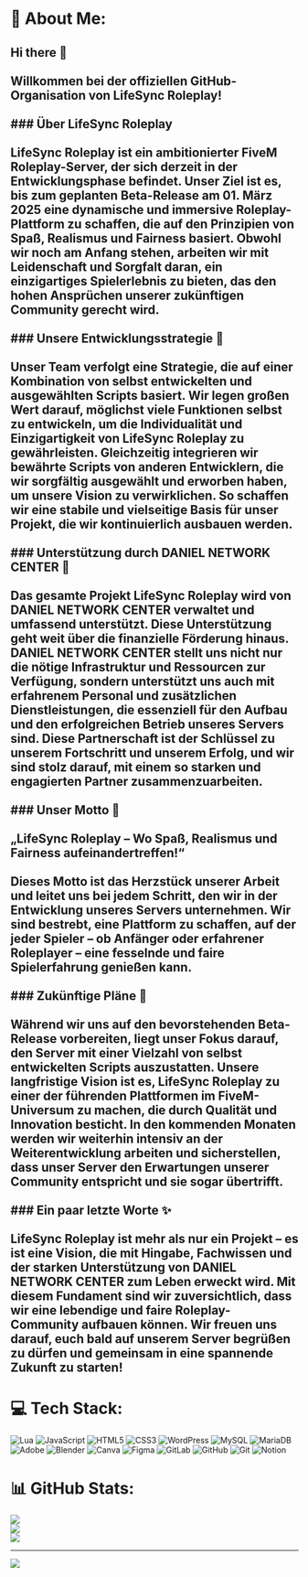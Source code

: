 # 💫 About Me:
## Hi there 👋<br><br>Willkommen bei der offiziellen GitHub-Organisation von **LifeSync Roleplay**!<br><br>### Über LifeSync Roleplay<br><br>**LifeSync Roleplay** ist ein ambitionierter FiveM Roleplay-Server, der sich derzeit in der Entwicklungsphase befindet. Unser Ziel ist es, bis zum geplanten Beta-Release am **01. März 2025** eine dynamische und immersive Roleplay-Plattform zu schaffen, die auf den Prinzipien von Spaß, Realismus und Fairness basiert. Obwohl wir noch am Anfang stehen, arbeiten wir mit Leidenschaft und Sorgfalt daran, ein einzigartiges Spielerlebnis zu bieten, das den hohen Ansprüchen unserer zukünftigen Community gerecht wird.<br><br>### Unsere Entwicklungsstrategie 🚀<br><br>Unser Team verfolgt eine Strategie, die auf einer Kombination von selbst entwickelten und ausgewählten Scripts basiert. Wir legen großen Wert darauf, möglichst viele Funktionen selbst zu entwickeln, um die Individualität und Einzigartigkeit von LifeSync Roleplay zu gewährleisten. Gleichzeitig integrieren wir bewährte Scripts von anderen Entwicklern, die wir sorgfältig ausgewählt und erworben haben, um unsere Vision zu verwirklichen. So schaffen wir eine stabile und vielseitige Basis für unser Projekt, die wir kontinuierlich ausbauen werden.<br><br>### Unterstützung durch DANIEL NETWORK CENTER 🤝<br><br>Das gesamte Projekt **LifeSync Roleplay** wird von **DANIEL NETWORK CENTER** verwaltet und umfassend unterstützt. Diese Unterstützung geht weit über die finanzielle Förderung hinaus. **DANIEL NETWORK CENTER** stellt uns nicht nur die nötige Infrastruktur und Ressourcen zur Verfügung, sondern unterstützt uns auch mit erfahrenem Personal und zusätzlichen Dienstleistungen, die essenziell für den Aufbau und den erfolgreichen Betrieb unseres Servers sind. Diese Partnerschaft ist der Schlüssel zu unserem Fortschritt und unserem Erfolg, und wir sind stolz darauf, mit einem so starken und engagierten Partner zusammenzuarbeiten.<br><br>### Unser Motto 🎯<br><br>**„LifeSync Roleplay – Wo Spaß, Realismus und Fairness aufeinandertreffen!“**<br><br>Dieses Motto ist das Herzstück unserer Arbeit und leitet uns bei jedem Schritt, den wir in der Entwicklung unseres Servers unternehmen. Wir sind bestrebt, eine Plattform zu schaffen, auf der jeder Spieler – ob Anfänger oder erfahrener Roleplayer – eine fesselnde und faire Spielerfahrung genießen kann.<br><br>### Zukünftige Pläne 🔮<br><br>Während wir uns auf den bevorstehenden Beta-Release vorbereiten, liegt unser Fokus darauf, den Server mit einer Vielzahl von selbst entwickelten Scripts auszustatten. Unsere langfristige Vision ist es, **LifeSync Roleplay** zu einer der führenden Plattformen im FiveM-Universum zu machen, die durch Qualität und Innovation besticht. In den kommenden Monaten werden wir weiterhin intensiv an der Weiterentwicklung arbeiten und sicherstellen, dass unser Server den Erwartungen unserer Community entspricht und sie sogar übertrifft.<br><br>### Ein paar letzte Worte ✨<br><br>**LifeSync Roleplay** ist mehr als nur ein Projekt – es ist eine Vision, die mit Hingabe, Fachwissen und der starken Unterstützung von **DANIEL NETWORK CENTER** zum Leben erweckt wird. Mit diesem Fundament sind wir zuversichtlich, dass wir eine lebendige und faire Roleplay-Community aufbauen können. Wir freuen uns darauf, euch bald auf unserem Server begrüßen zu dürfen und gemeinsam in eine spannende Zukunft zu starten!


# 💻 Tech Stack:
![Lua](https://img.shields.io/badge/lua-%232C2D72.svg?style=flat&logo=lua&logoColor=white) ![JavaScript](https://img.shields.io/badge/javascript-%23323330.svg?style=flat&logo=javascript&logoColor=%23F7DF1E) ![HTML5](https://img.shields.io/badge/html5-%23E34F26.svg?style=flat&logo=html5&logoColor=white) ![CSS3](https://img.shields.io/badge/css3-%231572B6.svg?style=flat&logo=css3&logoColor=white) ![WordPress](https://img.shields.io/badge/WordPress-%23117AC9.svg?style=flat&logo=WordPress&logoColor=white) ![MySQL](https://img.shields.io/badge/mysql-4479A1.svg?style=flat&logo=mysql&logoColor=white) ![MariaDB](https://img.shields.io/badge/MariaDB-003545?style=flat&logo=mariadb&logoColor=white) ![Adobe](https://img.shields.io/badge/adobe-%23FF0000.svg?style=flat&logo=adobe&logoColor=white) ![Blender](https://img.shields.io/badge/blender-%23F5792A.svg?style=flat&logo=blender&logoColor=white) ![Canva](https://img.shields.io/badge/Canva-%2300C4CC.svg?style=flat&logo=Canva&logoColor=white) ![Figma](https://img.shields.io/badge/figma-%23F24E1E.svg?style=flat&logo=figma&logoColor=white) ![GitLab](https://img.shields.io/badge/gitlab-%23181717.svg?style=flat&logo=gitlab&logoColor=white) ![GitHub](https://img.shields.io/badge/github-%23121011.svg?style=flat&logo=github&logoColor=white) ![Git](https://img.shields.io/badge/git-%23F05033.svg?style=flat&logo=git&logoColor=white) ![Notion](https://img.shields.io/badge/Notion-%23000000.svg?style=flat&logo=notion&logoColor=white)
# 📊 GitHub Stats:
![](https://github-readme-stats.vercel.app/api?username=LifeSyncRoleplay&theme=dark&hide_border=false&include_all_commits=false&count_private=false)<br/>
![](https://github-readme-streak-stats.herokuapp.com/?user=LifeSyncRoleplay&theme=dark&hide_border=false)<br/>
![](https://github-readme-stats.vercel.app/api/top-langs/?username=LifeSyncRoleplay&theme=dark&hide_border=false&include_all_commits=false&count_private=false&layout=compact)

---
[![](https://visitcount.itsvg.in/api?id=LifeSyncRoleplay&icon=0&color=0)](https://visitcount.itsvg.in)
